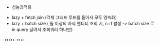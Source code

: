 * 성능최적화
 - lazy + fetch join (객체 그래프 루프를 돌아서 모두 영속화)
 - lazy + batch size ( 둘 이상의 자식 엔티티 조회 시, n+1 발생 -> batch size 로 in query 날려서 조회쿼리 하나만)

ㅁㅇㄴㅁㅇ
